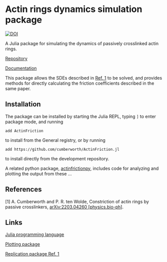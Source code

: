 # Actin rings dynamics simulation package

[![DOI](https://zenodo.org/badge/DOI/10.5281/zenodo.7781755.svg)](https://doi.org/10.5281/zenodo.7781755)

A Julia package for simulating the dynamics of passively crosslinked actin rings.

[Repository](https://github.com/cumberworth/ActinFriction.jl)

[Documentation](http://www.cumberworth.org/ActinFriction.jl)

This package allows the SDEs described in [Ref. 1](#references) to be solved, and provides methods for directly calculating the friction coefficients described in the same paper.

## Installation

The package can be installed by starting the Julia REPL, typing `]` to enter package mode, and running
```
add ActinFriction
```
to install from the General registry, or by running
```
add https://github.com/cumberworth/ActinFriction.jl
```
to install directly from the development repository.

A related python package, [actinfrictionpy](https://github.com/cumberworth/actinfrictionpy), includes code for analyzing and plotting the output from these ...

## References

[1] A. Cumberworth and P. R. ten Wolde, Constriction of actin rings by passive crosslinkers, [arXiv:2203.04260 [physics.bio-ph]](https://doi.org/10.48550/arXiv.2203.04260).

## Links

[Julia programming language](https://julialang.org/)

[Plotting package](https://github.com/cumberworth/actinfrictionpy)

[Replication package Ref. 1](https://doi.org/10.5281/zenodo.6327217)

